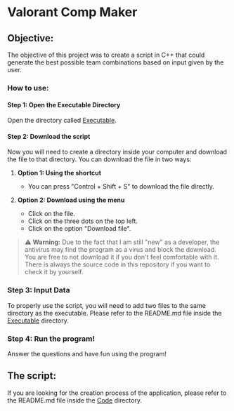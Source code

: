 # Valorant Comp Maker

## Objective:
The objective of this project was to create a script in C++ that could generate the best possible team combinations based on input given by the user.

### How to use:

#### Step 1: Open the Executable Directory
Open the directory called [Executable](./Executable).

#### Step 2: Download the script
Now you will need to create a directory inside your computer and download the file to that directory. You can download the file in two ways:

1. **Option 1: Using the shortcut**
   - You can press "Control + Shift + S" to download the file directly.

2. **Option 2: Download using the menu**
   - Click on the file.
   - Click on the three dots on the top left.
   - Click on the option "Download file".

> ⚠️ **Warning:** Due to the fact that I am still "new" as a developer, the antivirus may find the program as a virus and block the download. You are free to not download it if you don't feel comfortable with it. There is always the source code in this repository if you want to check it by yourself.

### Step 3: Input Data
To properly use the script, you will need to add two files to the same directory as the executable. Please refer to the README.md file inside the [Executable](./Executable) directory.

### Step 4: Run the program!
Answer the questions and have fun using the program!

## The script:
If you are looking for the creation process of the application, please refer to the README.md file inside the [Code](./Code) directory.
